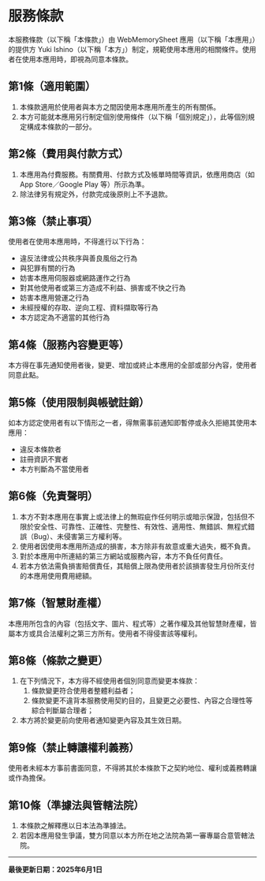 # 服務條款

本服務條款（以下稱「本條款」）由 WebMemorySheet 應用（以下稱「本應用」）的提供方 Yuki Ishino（以下稱「本方」）制定，規範使用本應用的相關條件。使用者在使用本應用時，即視為同意本條款。

## 第1條（適用範圍）

1. 本條款適用於使用者與本方之間因使用本應用所產生的所有關係。
2. 本方可能就本應用另行制定個別使用條件（以下稱「個別規定」），此等個別規定構成本條款的一部分。

## 第2條（費用與付款方式）

1. 本應用為付費服務。有關費用、付款方式及帳單時間等資訊，依應用商店（如 App Store／Google Play 等）所示為準。
2. 除法律另有規定外，付款完成後原則上不予退款。

## 第3條（禁止事項）

使用者在使用本應用時，不得進行以下行為：

- 違反法律或公共秩序與善良風俗之行為  
- 與犯罪有關的行為  
- 妨害本應用伺服器或網路運作之行為  
- 對其他使用者或第三方造成不利益、損害或不快之行為  
- 妨害本應用營運之行為  
- 未經授權的存取、逆向工程、資料擷取等行為  
- 本方認定為不適當的其他行為  

## 第4條（服務內容變更等）

本方得在事先通知使用者後，變更、增加或終止本應用的全部或部分內容，使用者同意此點。

## 第5條（使用限制與帳號註銷）

如本方認定使用者有以下情形之一者，得無需事前通知即暫停或永久拒絕其使用本應用：

- 違反本條款者  
- 註冊資訊不實者  
- 本方判斷為不當使用者  

## 第6條（免責聲明）

1. 本方不對本應用在事實上或法律上的無瑕疵作任何明示或暗示保證，包括但不限於安全性、可靠性、正確性、完整性、有效性、適用性、無錯誤、無程式錯誤（Bug）、未侵害第三方權利等。
2. 使用者因使用本應用所造成的損害，本方除非有故意或重大過失，概不負責。
3. 對於本應用中所連結的第三方網站或服務內容，本方不負任何責任。
4. 若本方依法需負損害賠償責任，其賠償上限為使用者於該損害發生月份所支付的本應用使用費用總額。

## 第7條（智慧財產權）

本應用所包含的內容（包括文字、圖片、程式等）之著作權及其他智慧財產權，皆屬本方或具合法權利之第三方所有。使用者不得侵害該等權利。

## 第8條（條款之變更）

1. 在下列情況下，本方得不經使用者個別同意而變更本條款：
    1. 條款變更符合使用者整體利益者；
    2. 條款變更不違背本服務使用契約目的，且變更之必要性、內容之合理性等綜合判斷屬合理者；
2. 本方將於變更前向使用者通知變更內容及其生效日期。

## 第9條（禁止轉讓權利義務）

使用者未經本方事前書面同意，不得將其於本條款下之契約地位、權利或義務轉讓或作為擔保。

## 第10條（準據法與管轄法院）

1. 本條款之解釋應以日本法為準據法。
2. 若因本應用發生爭議，雙方同意以本方所在地之法院為第一審專屬合意管轄法院。

---

**最後更新日期：2025年6月1日**
